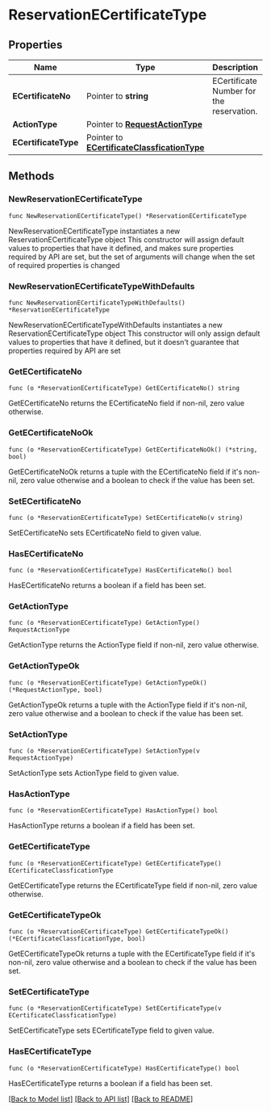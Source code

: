 # ReservationECertificateType

## Properties

Name | Type | Description | Notes
------------ | ------------- | ------------- | -------------
**ECertificateNo** | Pointer to **string** | ECertificate Number for the reservation. | [optional] 
**ActionType** | Pointer to [**RequestActionType**](RequestActionType.md) |  | [optional] 
**ECertificateType** | Pointer to [**ECertificateClassficationType**](ECertificateClassficationType.md) |  | [optional] 

## Methods

### NewReservationECertificateType

`func NewReservationECertificateType() *ReservationECertificateType`

NewReservationECertificateType instantiates a new ReservationECertificateType object
This constructor will assign default values to properties that have it defined,
and makes sure properties required by API are set, but the set of arguments
will change when the set of required properties is changed

### NewReservationECertificateTypeWithDefaults

`func NewReservationECertificateTypeWithDefaults() *ReservationECertificateType`

NewReservationECertificateTypeWithDefaults instantiates a new ReservationECertificateType object
This constructor will only assign default values to properties that have it defined,
but it doesn't guarantee that properties required by API are set

### GetECertificateNo

`func (o *ReservationECertificateType) GetECertificateNo() string`

GetECertificateNo returns the ECertificateNo field if non-nil, zero value otherwise.

### GetECertificateNoOk

`func (o *ReservationECertificateType) GetECertificateNoOk() (*string, bool)`

GetECertificateNoOk returns a tuple with the ECertificateNo field if it's non-nil, zero value otherwise
and a boolean to check if the value has been set.

### SetECertificateNo

`func (o *ReservationECertificateType) SetECertificateNo(v string)`

SetECertificateNo sets ECertificateNo field to given value.

### HasECertificateNo

`func (o *ReservationECertificateType) HasECertificateNo() bool`

HasECertificateNo returns a boolean if a field has been set.

### GetActionType

`func (o *ReservationECertificateType) GetActionType() RequestActionType`

GetActionType returns the ActionType field if non-nil, zero value otherwise.

### GetActionTypeOk

`func (o *ReservationECertificateType) GetActionTypeOk() (*RequestActionType, bool)`

GetActionTypeOk returns a tuple with the ActionType field if it's non-nil, zero value otherwise
and a boolean to check if the value has been set.

### SetActionType

`func (o *ReservationECertificateType) SetActionType(v RequestActionType)`

SetActionType sets ActionType field to given value.

### HasActionType

`func (o *ReservationECertificateType) HasActionType() bool`

HasActionType returns a boolean if a field has been set.

### GetECertificateType

`func (o *ReservationECertificateType) GetECertificateType() ECertificateClassficationType`

GetECertificateType returns the ECertificateType field if non-nil, zero value otherwise.

### GetECertificateTypeOk

`func (o *ReservationECertificateType) GetECertificateTypeOk() (*ECertificateClassficationType, bool)`

GetECertificateTypeOk returns a tuple with the ECertificateType field if it's non-nil, zero value otherwise
and a boolean to check if the value has been set.

### SetECertificateType

`func (o *ReservationECertificateType) SetECertificateType(v ECertificateClassficationType)`

SetECertificateType sets ECertificateType field to given value.

### HasECertificateType

`func (o *ReservationECertificateType) HasECertificateType() bool`

HasECertificateType returns a boolean if a field has been set.


[[Back to Model list]](../README.md#documentation-for-models) [[Back to API list]](../README.md#documentation-for-api-endpoints) [[Back to README]](../README.md)


